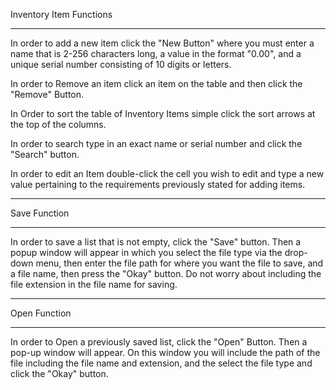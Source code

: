 Inventory Item Functions
____________________________________________________________________________________________________________
In order to add a new item click the "New Button" where you must enter a name that is 2-256 characters long,
    a value in the format "0.00", and a unique serial number consisting of 10 digits or letters.

In order to Remove an item click an item on the table and then click the "Remove" Button.

In Order to sort the table of Inventory Items simple click the sort arrows at the top of the columns.

In order to search type in an exact name or serial number and click the "Search" button.

In order to edit an Item double-click the cell you wish to edit and type a new value pertaining 
    to the requirements previously stated for adding items.
____________________________________________________________________________________________________________
Save Function
____________________________________________________________________________________________________________
In order to save a list that is not empty, click the "Save" button. Then a popup window will appear in which
    you select the file type via the drop-down menu, then enter the file path for where you want the file 
    to save, and a file name, then press the "Okay" button. Do not worry about including the file extension
    in the file name for saving.
____________________________________________________________________________________________________________
Open Function
____________________________________________________________________________________________________________
In order to Open a previously saved list, click the "Open" Button. Then a pop-up window will appear. On this
    window you will include the path of the file including the file name and extension, and the select the 
    file type and click the "Okay" button.